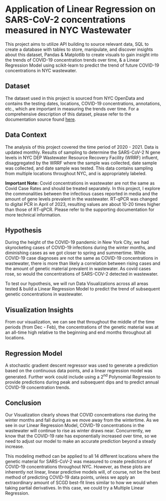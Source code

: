# Application of Linear Regression on SARS-CoV-2 concentrations measured in NYC Wastewater

This project aims to utilize API building to source relevant data, SQL to create a database with tables to store, manipulate, and discover insights about this dataset, Pandas & Matplotlib to create visuals to gain insight into the trends of COVID-19 concentration trends over time, & a Linear Regression Model using scikit-learn to predict the trend of future COVID-19 concentrations in NYC wastewater.

## Dataset

The dataset used in this project is sourced from NYC OpenData and contains the testing dates, locations, COVID-19 concentrations, annotations, etc., which are important in measuring the trends over time. For a comprehensive description of this dataset, please refer to the documentation source found [here](https://data.cityofnewyork.us/Health/SARS-CoV-2-concentrations-measured-in-NYC-Wastewat/f7dc-2q9f).

## Data Context

The analysis of this project covered the time period of 2020 - 2021. Data is updated monthly. Results of sampling to determine the SARS-CoV-2 N gene levels in NYC DEP Wastewater Resource Recovery Facility (WRRF) influent, disaggregated by the WRRF where the sample was collected, date sample was collected, and date sample was tested. This data contains sampling from multiple locations throughout NYC, and is appropriately labeled.

**Important Note:** Covid concentrations in wastewater are not the same as Covid Case Rates and should be treated separately. In this project, I explore the commonalities between the infectious cases reported in media and the amount of gene levels prevalent in the wastewater. RT-qPCR was changed to digital PCR in April of 2023, resulting values are about 10-20 times higher than those of RT-qPCR. Please refer to the supporting documentation for more technical information.

## Hypothesis

During the height of the COVID-19 pandemic in New York City, we had skyrocketing cases of COVID-19 infections during the winter months, and diminishing cases as we got closer to spring and summertime. While COVID-19 case diagnoses are not the same as COVID-19 concentrations in wastewater, there is more than likely a correlation between rising cases and the amount of genetic material prevalent in wastewater. As covid cases rose, so would the concentrations of SARS-COV-2 detected in wastewater.

To test our hypothesis, we will run Data Visualizations across all areas tested & build a Linear Regression Model to predict the trend of subsequent genetic concentrations in wastewater.

## Visualization Insights

From our visualization, we can see that throughout the middle of the time periods (from Dec - Feb), the concentrations of the genetic material was at an all-time high relative to the beginning and end months throughout all locations.

## Regression Model

A stochastic gradient descent regressor was used to generate a prediction based on the continuous data points, and a linear regression model was generated. Further work could include using a 2<sup>nd</sup> Polynomial Regression to provide predictions during peak and subsequent dips and to predict annual COVID-19 concentration trends.

## Conclusion

Our Visualization clearly shows that COVID concentrations rise during the winter months and fall during as we move away from the wintertime. As we see in our Linear Regression Model, COVID-19 concentrations in the wastewater will continue to rise as winter draws near. Concurrently, we know that the COVID-19 rate has exponentially increased over time, so we need to adjust our model to make an accurate prediction beyond a steady increase.

This modeling method can be applied to all 14 different locations where the genetic material for SARS-CoV-2 was measured to create predictions of COVID-19 concentrations throughout NYC. However, as these plots are inherently not linear, linear predictive models will, of course, not be the best method of predicting COVID-19 data points, unless we apply an extraordinary amount of SCGD best-fit lines similar to how we would when taking partial derivatives. In this case, we could try a Multiple Linear Regression.
